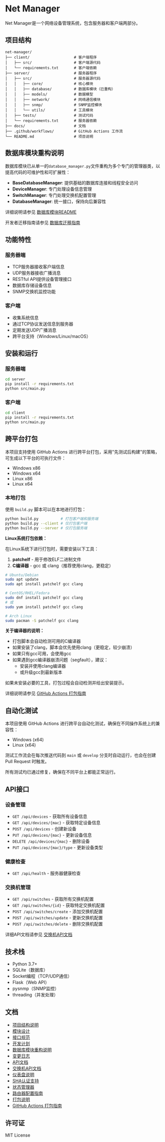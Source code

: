 # Net Manager

Net Manager是一个网络设备管理系统，包含服务器和客户端两部分。

## 项目结构

```
net-manager/
├── client/                    # 客户端程序
│   ├── src/                   # 客户端源代码
│   └── requirements.txt       # 客户端依赖
├── server/                    # 服务器程序
│   ├── src/                   # 服务器源代码
│   │   ├── core/              # 核心模块
│   │   ├── database/          # 数据库模块（已重构）
│   │   ├── models/            # 数据模型
│   │   ├── network/           # 网络通信模块
│   │   ├── snmp/              # SNMP监控模块
│   │   └── utils/             # 工具模块
│   ├── tests/                 # 测试代码
│   └── requirements.txt       # 服务器依赖
├── docs/                      # 文档
├── .github/workflows/         # GitHub Actions 工作流
└── README.md                  # 项目说明
```

## 数据库模块重构说明

数据库模块已从单一的`database_manager.py`文件重构为多个专门的管理器类，以提高代码的可维护性和可扩展性：

- **BaseDatabaseManager**: 提供基础的数据库连接和线程安全访问
- **DeviceManager**: 专门处理设备信息管理
- **SwitchManager**: 专门处理交换机配置管理
- **DatabaseManager**: 统一接口，保持向后兼容性

详细说明请参见 [数据库模块README](server/src/database/README.md)

开发者迁移指南请参见 [数据库迁移指南](docs/DATABASE_MIGRATION_GUIDE.md)

## 功能特性

### 服务器端
- TCP服务器接收客户端信息
- UDP服务器接收广播消息
- RESTful API提供设备管理接口
- 数据库存储设备信息
- SNMP交换机监控功能

### 客户端
- 收集系统信息
- 通过TCP协议发送信息到服务器
- 定期发送UDP广播消息
- 跨平台支持（Windows/Linux/macOS）

## 安装和运行

### 服务器端
```bash
cd server
pip install -r requirements.txt
python src/main.py
```

### 客户端
```bash
cd client
pip install -r requirements.txt
python src/main.py
```

## 跨平台打包

本项目支持使用 GitHub Actions 进行跨平台打包，采用"先测试后构建"的策略，可生成以下平台的可执行文件：

- Windows x86
- Windows x64
- Linux x86
- Linux x64

### 本地打包

使用 `build.py` 脚本可以在本地进行打包：

```bash
python build.py          # 打包客户端和服务端
python build.py --client # 仅打包客户端
python build.py --server # 仅打包服务端
```

**Linux系统打包依赖：**

在Linux系统下进行打包时，需要安装以下工具：

1. **patchelf** - 用于修改ELF二进制文件
2. **C编译器** - gcc 或 clang（推荐使用clang，更稳定）

```bash
# Ubuntu/Debian
sudo apt update
sudo apt install patchelf gcc clang

# CentOS/RHEL/Fedora
sudo dnf install patchelf gcc clang
# 或
sudo yum install patchelf gcc clang

# Arch Linux
sudo pacman -S patchelf gcc clang
```

**关于编译器的说明：**

- 打包脚本会自动检测可用的C编译器
- 如果安装了clang，脚本会优先使用clang（更稳定，较少崩溃）
- 如果只有gcc可用，会使用gcc
- 如果遇到gcc编译器崩溃问题（segfault），建议：
  - 安装并使用clang编译器
  - 或升级gcc到最新版本

如果未安装必要的工具，打包过程会自动检测并给出安装提示。

详细说明请参见 [GitHub Actions 打包指南](docs/GITHUB_ACTIONS_PACKAGING.md)

## 自动化测试

本项目使用 GitHub Actions 进行跨平台自动化测试，确保在不同操作系统上的兼容性：

- Windows (x64)
- Linux (x64)

测试工作流会在每次推送代码到 `main` 或 `develop` 分支时自动运行，也会在创建 Pull Request 时触发。

所有测试均已通过修复，确保在不同平台上都能正常运行。

## API接口

### 设备管理
- `GET /api/devices` - 获取所有设备信息
- `GET /api/devices/{mac}` - 获取特定设备信息
- `POST /api/devices` - 创建新设备
- `PUT /api/devices/{mac}` - 更新设备信息
- `DELETE /api/devices/{mac}` - 删除设备
- `PUT /api/devices/{mac}/type` - 更新设备类型

### 健康检查
- `GET /api/health` - 服务器健康检查

### 交换机管理
- `GET /api/switches` - 获取所有交换机配置
- `GET /api/switches/{id}` - 获取特定交换机配置
- `POST /api/switches/create` - 添加交换机配置
- `POST /api/switches/update` - 更新交换机配置
- `POST /api/switches/delete` - 删除交换机配置

详细API文档请参见 [交换机API文档](docs/SWITCH_API.md)

## 技术栈

- Python 3.7+
- SQLite（数据库）
- Socket编程（TCP/UDP通信）
- Flask（Web API）
- pysnmp（SNMP监控）
- threading（并发处理）

## 文档

- [项目结构说明](docs/PROJECT_STRUCTURE.md)
- [模块设计](docs/MODULE_DESIGN.md)
- [接口规范](docs/INTERFACE_SPEC.md)
- [开发计划](docs/开发计划.md)
- [数据库模块重构说明](docs/DATABASE_MIGRATION_GUIDE.md)
- [变更日志](docs/CHANGELOG.md)
- [API文档](docs/API_DOCUMENTATION.md)
- [交换机API文档](docs/SWITCH_API.md)
- [仪表盘说明](docs/DASHBOARD_README.md)
- [SHA认证支持](docs/SHA_AUTH_SUPPORT.md)
- [状态管理器](docs/STATE_MANAGER.md)
- [路由器配置指南](docs/ROUTER_CONFIG_GUIDE.md)
- [打包说明](docs/PACKAGING.md)
- [GitHub Actions 打包指南](docs/GITHUB_ACTIONS_PACKAGING.md)

## 许可证

MIT License